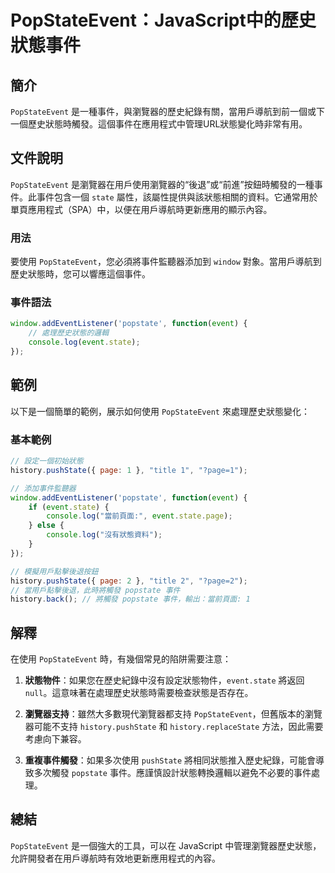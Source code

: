 <!--
Meta Description: # PopStateEvent：JavaScript中的歷史狀態事件 ## 簡介 `PopStateEvent` 是一種事件，與瀏覽器的歷史紀錄有關，當用戶導航到前一個或下一個歷史狀態時觸發。這個事件在應用程式中管理URL狀態變化時非常有用。 ## 文件說明 `PopStateEvent` 是瀏覽器...
Meta Keywords: popstateevent, event, state, popstate, history
-->

# PopStateEvent：JavaScript中的歷史狀態事件

## 簡介
`PopStateEvent` 是一種事件，與瀏覽器的歷史紀錄有關，當用戶導航到前一個或下一個歷史狀態時觸發。這個事件在應用程式中管理URL狀態變化時非常有用。

## 文件說明
`PopStateEvent` 是瀏覽器在用戶使用瀏覽器的“後退”或“前進”按鈕時觸發的一種事件。此事件包含一個 `state` 屬性，該屬性提供與該狀態相關的資料。它通常用於單頁應用程式（SPA）中，以便在用戶導航時更新應用的顯示內容。

### 用法
要使用 `PopStateEvent`，您必須將事件監聽器添加到 `window` 對象。當用戶導航到歷史狀態時，您可以響應這個事件。

### 事件語法
```javascript
window.addEventListener('popstate', function(event) {
    // 處理歷史狀態的邏輯
    console.log(event.state);
});
```

## 範例
以下是一個簡單的範例，展示如何使用 `PopStateEvent` 來處理歷史狀態變化：

### 基本範例
```javascript
// 設定一個初始狀態
history.pushState({ page: 1 }, "title 1", "?page=1");

// 添加事件監聽器
window.addEventListener('popstate', function(event) {
    if (event.state) {
        console.log("當前頁面:", event.state.page);
    } else {
        console.log("沒有狀態資料");
    }
});

// 模擬用戶點擊後退按鈕
history.pushState({ page: 2 }, "title 2", "?page=2");
// 當用戶點擊後退，此時將觸發 popstate 事件
history.back(); // 將觸發 popstate 事件，輸出：當前頁面: 1
```

## 解釋
在使用 `PopStateEvent` 時，有幾個常見的陷阱需要注意：

1. **狀態物件**：如果您在歷史紀錄中沒有設定狀態物件，`event.state` 將返回 `null`。這意味著在處理歷史狀態時需要檢查狀態是否存在。
   
2. **瀏覽器支持**：雖然大多數現代瀏覽器都支持 `PopStateEvent`，但舊版本的瀏覽器可能不支持 `history.pushState` 和 `history.replaceState` 方法，因此需要考慮向下兼容。

3. **重複事件觸發**：如果多次使用 `pushState` 將相同狀態推入歷史紀錄，可能會導致多次觸發 `popstate` 事件。應謹慎設計狀態轉換邏輯以避免不必要的事件處理。

## 總結
`PopStateEvent` 是一個強大的工具，可以在 JavaScript 中管理瀏覽器歷史狀態，允許開發者在用戶導航時有效地更新應用程式的內容。